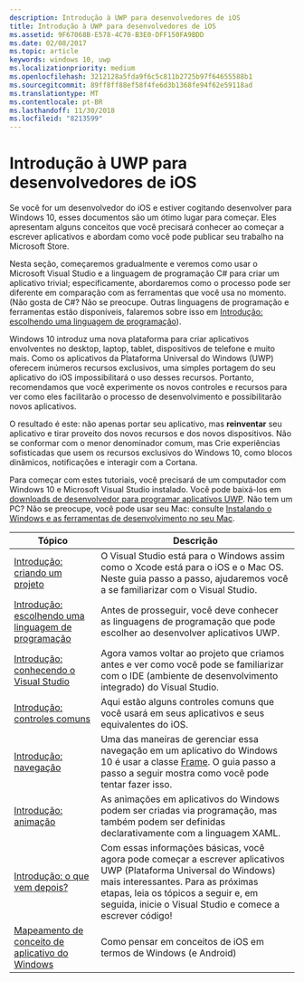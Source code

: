 ```yaml
---
description: Introdução à UWP para desenvolvedores de iOS
title: Introdução à UWP para desenvolvedores de iOS
ms.assetid: 9F67068B-E578-4C70-B3E0-DFF150FA9BDD
ms.date: 02/08/2017
ms.topic: article
keywords: windows 10, uwp
ms.localizationpriority: medium
ms.openlocfilehash: 3212128a5fda9f6c5c811b2725b97f64655588b1
ms.sourcegitcommit: 89ff8ff88ef58f4fe6d3b1368fe94f62e59118ad
ms.translationtype: MT
ms.contentlocale: pt-BR
ms.lasthandoff: 11/30/2018
ms.locfileid: "8213599"
---
```

# <a name="getting-started-with-uwp-for-ios-developers"></a>Introdução à UWP para desenvolvedores de iOS


Se você for um desenvolvedor do iOS e estiver cogitando desenvolver para Windows 10, esses documentos são um ótimo lugar para começar. Eles apresentam alguns conceitos que você precisará conhecer ao começar a escrever aplicativos e abordam como você pode publicar seu trabalho na Microsoft Store.

Nesta seção, começaremos gradualmente e veremos como usar o Microsoft Visual Studio e a linguagem de programação C# para criar um aplicativo trivial; especificamente, abordaremos como o processo pode ser diferente em comparação com as ferramentas que você usa no momento. (Não gosta de C#? Não se preocupe. Outras linguagens de programação e ferramentas estão disponíveis, falaremos sobre isso em [Introdução: escolhendo uma linguagem de programação](getting-started-choosing-a-programming-language.md)).

Windows 10 introduz uma nova plataforma para criar aplicativos envolventes no desktop, laptop, tablet, dispositivos de telefone e muito mais. Como os aplicativos da Plataforma Universal do Windows (UWP) oferecem inúmeros recursos exclusivos, uma simples portagem do seu aplicativo do iOS impossibilitará o uso desses recursos. Portanto, recomendamos que você experimente os novos controles e recursos para ver como eles facilitarão o processo de desenvolvimento e possibilitarão novos aplicativos.

O resultado é este: não apenas portar seu aplicativo, mas **reinventar** seu aplicativo e tirar proveito dos novos recursos e dos novos dispositivos. Não se conformar com o menor denominador comum, mas Crie experiências sofisticadas que usem os recursos exclusivos do Windows 10, como blocos dinâmicos, notificações e interagir com a Cortana.

Para começar com estes tutoriais, você precisará de um computador com Windows 10 e Microsoft Visual Studio instalado. Você pode baixá-los em [downloads de desenvolvedor para programar aplicativos UWP](https://developer.microsoft.com/en-us/windows/downloads). Não tem um PC? Não se preocupe, você pode usar seu Mac: consulte [Instalando o Windows e as ferramentas de desenvolvimento no seu Mac](setting-up-your-mac-with-windows-10.md).

| Tópico | Descrição |
|-------|-------------|
| [Introdução: criando um projeto](getting-started-creating-a-project.md) | O Visual Studio está para o Windows assim como o Xcode está para o iOS e o Mac OS. Neste guia passo a passo, ajudaremos você a se familiarizar com o Visual Studio. |
| [Introdução: escolhendo uma linguagem de programação](getting-started-choosing-a-programming-language.md) | Antes de prosseguir, você deve conhecer as linguagens de programação que pode escolher ao desenvolver aplicativos UWP. |
| [Introdução: conhecendo o Visual Studio](getting-started-getting-around-in-visual-studio.md) | Agora vamos voltar ao projeto que criamos antes e ver como você pode se familiarizar com o IDE (ambiente de desenvolvimento integrado) do Visual Studio. |
| [Introdução: controles comuns](getting-started-common-controls.md) | Aqui estão alguns controles comuns que você usará em seus aplicativos e seus equivalentes do iOS. |
| [Introdução: navegação](getting-started-navigation.md) | Uma das maneiras de gerenciar essa navegação em um aplicativo do Windows 10 é usar a classe [Frame](https://msdn.microsoft.com/library/windows/apps/br242682). O guia passo a passo a seguir mostra como você pode tentar fazer isso. |
| [Introdução: animação](getting-started-animation.md) | As animações em aplicativos do Windows podem ser criadas via programação, mas também podem ser definidas declarativamente com a linguagem XAML. |
| [Introdução: o que vem depois?](getting-started-what-next.md) | Com essas informações básicas, você agora pode começar a escrever aplicativos UWP (Plataforma Universal do Windows) mais interessantes. Para as próximas etapas, leia os tópicos a seguir e, em seguida, inicie o Visual Studio e comece a escrever código! |
| [Mapeamento de conceito de aplicativo do Windows](https://msdn.microsoft.com//windows/uwp/porting/android-ios-uwp-map) | Como pensar em conceitos de iOS em termos de Windows (e Android) |

 

 

 
